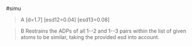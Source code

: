 #simu

>A [d=1.7] [esd12=0.04] [esd13=0.08]

>B Restrains the ADPs of all 1--2 and 1--3 pairs within the list of given atoms to be similar, taking the provided esd into account.

